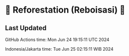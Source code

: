 
# 🌳 Reforestation (Reboisasi) 🌲

## Last Updated

GitHub Actions time: Mon Jun 24 19:15:11 UTC 2024

Indonesia/Jakarta time: Tue Jun 25 02:15:11 WIB 2024
